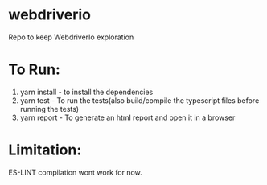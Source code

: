 # webdriverio
Repo to keep WebdriverIo exploration

To Run: 
========
1) yarn install - to install the dependencies
2) yarn test - To run the tests(also build/compile the typescript files before running the tests)
3) yarn report - To generate an html report and open it in a browser
   
Limitation:
===========
ES-LINT compilation wont work for now.